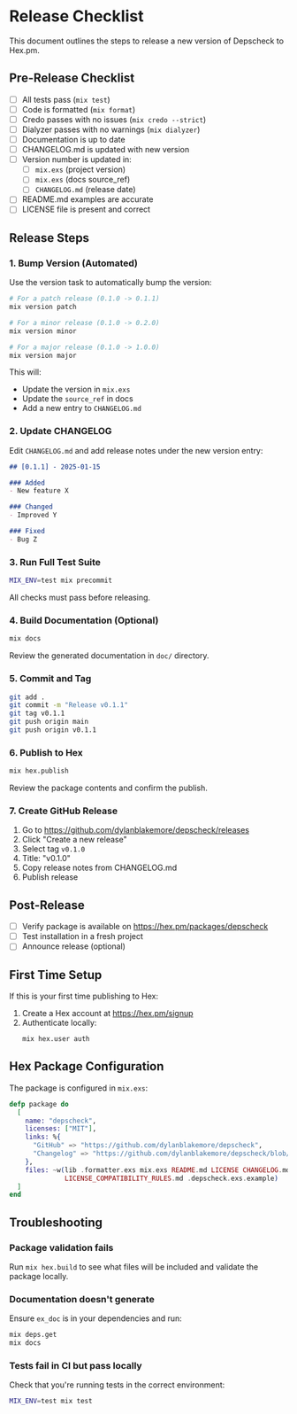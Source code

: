 # Release Checklist

This document outlines the steps to release a new version of Depscheck to Hex.pm.

## Pre-Release Checklist

- [ ] All tests pass (`mix test`)
- [ ] Code is formatted (`mix format`)
- [ ] Credo passes with no issues (`mix credo --strict`)
- [ ] Dialyzer passes with no warnings (`mix dialyzer`)
- [ ] Documentation is up to date
- [ ] CHANGELOG.md is updated with new version
- [ ] Version number is updated in:
  - [ ] `mix.exs` (project version)
  - [ ] `mix.exs` (docs source_ref)
  - [ ] `CHANGELOG.md` (release date)
- [ ] README.md examples are accurate
- [ ] LICENSE file is present and correct

## Release Steps

### 1. Bump Version (Automated)

Use the version task to automatically bump the version:

```bash
# For a patch release (0.1.0 -> 0.1.1)
mix version patch

# For a minor release (0.1.0 -> 0.2.0)
mix version minor

# For a major release (0.1.0 -> 1.0.0)
mix version major
```

This will:
- Update the version in `mix.exs`
- Update the `source_ref` in docs
- Add a new entry to `CHANGELOG.md`

### 2. Update CHANGELOG

Edit `CHANGELOG.md` and add release notes under the new version entry:

```markdown
## [0.1.1] - 2025-01-15

### Added
- New feature X

### Changed
- Improved Y

### Fixed
- Bug Z
```

### 3. Run Full Test Suite

```bash
MIX_ENV=test mix precommit
```

All checks must pass before releasing.

### 4. Build Documentation (Optional)

```bash
mix docs
```

Review the generated documentation in `doc/` directory.

### 5. Commit and Tag

```bash
git add .
git commit -m "Release v0.1.1"
git tag v0.1.1
git push origin main
git push origin v0.1.1
```

### 6. Publish to Hex

```bash
mix hex.publish
```

Review the package contents and confirm the publish.

### 7. Create GitHub Release

1. Go to https://github.com/dylanblakemore/depscheck/releases
2. Click "Create a new release"
3. Select tag `v0.1.0`
4. Title: "v0.1.0"
5. Copy release notes from CHANGELOG.md
6. Publish release

## Post-Release

- [ ] Verify package is available on https://hex.pm/packages/depscheck
- [ ] Test installation in a fresh project
- [ ] Announce release (optional)

## First Time Setup

If this is your first time publishing to Hex:

1. Create a Hex account at https://hex.pm/signup
2. Authenticate locally:
   ```bash
   mix hex.user auth
   ```

## Hex Package Configuration

The package is configured in `mix.exs`:

```elixir
defp package do
  [
    name: "depscheck",
    licenses: ["MIT"],
    links: %{
      "GitHub" => "https://github.com/dylanblakemore/depscheck",
      "Changelog" => "https://github.com/dylanblakemore/depscheck/blob/main/CHANGELOG.md"
    },
    files: ~w(lib .formatter.exs mix.exs README.md LICENSE CHANGELOG.md
              LICENSE_COMPATIBILITY_RULES.md .depscheck.exs.example)
  ]
end
```

## Troubleshooting

### Package validation fails

Run `mix hex.build` to see what files will be included and validate the package locally.

### Documentation doesn't generate

Ensure `ex_doc` is in your dependencies and run:
```bash
mix deps.get
mix docs
```

### Tests fail in CI but pass locally

Check that you're running tests in the correct environment:
```bash
MIX_ENV=test mix test
```

